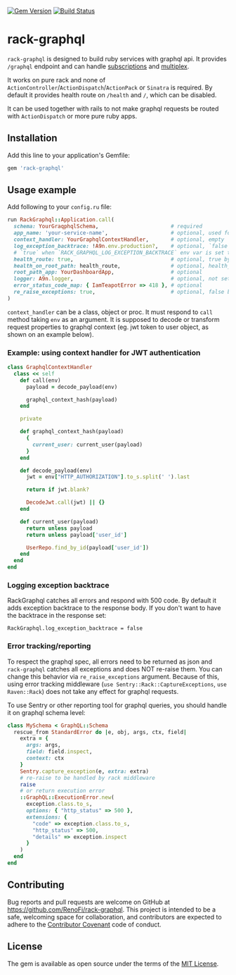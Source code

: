 [![Gem Version](https://badge.fury.io/rb/rack-graphql.svg)](https://rubygems.org/gems/rack-graphql)
[![Build Status](https://github.com/RenoFi/rack-graphql/actions/workflows/ci.yml/badge.svg)](https://github.com/RenoFi/rack-graphql/actions/workflows/ci.yml?query=branch%3Amain)

# rack-graphql

`rack-graphql` is designed to build ruby services with graphql api. It provides `/graphql` endpoint and can handle [subscriptions](https://graphql-ruby.org/guides#subscriptions-guides) and [multiplex](https://graphql-ruby.org/queries/multiplex.html).

It works on pure rack and none of `ActionController`/`ActionDispatch`/`ActionPack` or `Sinatra` is required. By default it provides health route on `/health` and `/`, which can be disabled.

It can be used together with rails to not make graphql requests be routed with `ActionDispatch` or more pure ruby apps.

## Installation

Add this line to your application's Gemfile:

```ruby
gem 'rack-graphql'
```

## Usage example

Add following to your `config.ru` file:

```ruby
run RackGraphql::Application.call(
  schema: YourGraqphqlSchema,                       # required
  app_name: 'your-service-name',                    # optional, used for health endpoint content
  context_handler: YourGraphqlContextHandler,       # optional, empty `proc` by default
  log_exception_backtrace: !A9n.env.production?,    # optional, `false` default
  # `true` when `RACK_GRAPHQL_LOG_EXCEPTION_BACKTRACE` env var is set to `'1'` or `'true'`
  health_route: true,                               # optional, true by default
  health_on_root_path: health_route,                # optional, health_route value by default (mind map '/' is covering '/any/path-123') 
  root_path_app: YourDashboardApp,                  # optional
  logger: A9n.logger,                               # optional, not set by default
  error_status_code_map: { IamTeapotError => 418 }, # optional
  re_raise_exceptions: true,                        # optional, false by default
)
```

`context_handler` can be a class, object or proc. It must respond to `call` method taking `env` as an argument. It is supposed to decode or transform request properties to graphql context (eg. jwt token to user object, as shown on an example below).

### Example: using context handler for JWT authentication

```ruby
class GraphqlContextHandler
  class << self
    def call(env)
      payload = decode_payload(env)

      graphql_context_hash(payload)
    end

    private

    def graphql_context_hash(payload)
      {
        current_user: current_user(payload)
      }
    end

    def decode_payload(env)
      jwt = env["HTTP_AUTHORIZATION"].to_s.split(' ').last

      return if jwt.blank?

      DecodeJwt.call(jwt) || {}
    end

    def current_user(payload)
      return unless payload
      return unless payload['user_id']

      UserRepo.find_by_id(payload['user_id'])
    end
  end
end
```

### Logging exception backtrace

RackGraphql catches all errors and respond with 500 code. By default it adds exception backtrace to the response body. If you don't want to have the backtrace in the response set:

```
RackGraphql.log_exception_backtrace = false
```

### Error tracking/reporting

To respect the graphql spec, all errors need to be returned as json and `rack-graphql` catches all exceptions and does NOT re-raise them. You can change this behavior via `re_raise_exceptions` argument.
Because of this, using error tracking middleware (`use Sentry::Rack::CaptureExceptions`, `use Raven::Rack`) does not take any effect for graphql requests.

To use Sentry or other reporting tool for graphql queries, you should handle it on graphql schema level:

```ruby
class MySchema < GraphQL::Schema
  rescue_from StandardError do |e, obj, args, ctx, field|
    extra = {
      args: args,
      field: field.inspect,
      context: ctx
    }
    Sentry.capture_exception(e, extra: extra)
    # re-raise to be handled by rack middleware
    raise
    # or return execution error
    ::GraphQL::ExecutionError.new(
      exception.class.to_s,
      options: { "http_status" => 500 },
      extensions: {
        "code" => exception.class.to_s,
        "http_status" => 500,
        "details" => exception.inspect
      }
    )
  end
end
```

## Contributing

Bug reports and pull requests are welcome on GitHub at https://github.com/RenoFi/rack-graphql. This project is intended to be a safe, welcoming space for collaboration, and contributors are expected to adhere to the [Contributor Covenant](http://contributor-covenant.org) code of conduct.

## License

The gem is available as open source under the terms of the [MIT License](https://opensource.org/licenses/MIT).
